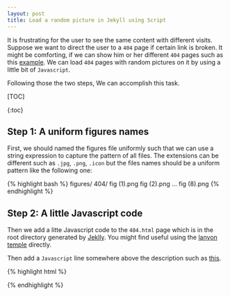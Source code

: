 ```yaml
---
layout: post
title: Load a random picture in Jekyll using Script
---
```

It is frustrating for the user to see the same content with different visits. Suppose we want to direct the user to a `404` page if certain link is broken. It might be comforting, if we can show him or her different `404` pages such as this [example](/404). We can load `404` pages with random pictures on it by using a little bit of `Javascript`.

Following those the two steps, We can accomplish this task.

[TOC]

{:toc}

## Step 1: A uniform figures names
First, we should named the figures file uniformly such that we can use a string expression to capture the pattern of all files. The extensions can be different such as `.jpg`, `.png`, `.icon` but the files names should be a uniform pattern like the following one:

{% highlight bash %}
figures/
        404/
            fig (1).png
            fig (2).png
            ...
            fig (8).png
{% endhighlight %} 

## Step 2: A little Javascript code
Then we add a litte Javascript code to the `404.html` page which is in the root directory generated by [Jeklly](http://jekyllrb.com/docs/structure/). You might find useful using the [lanyon temple](https://github.com/poole/lanyon) directly.

Then add a `Javascript` line somewhere above the description such as [this](https://github.com/yinsenm/yinsenm.github.io/blob/master/404.html).

{% highlight html %}
<script>
    document.write("<img src = \"/figure/404/fig (" + Math.floor(1 + Math.random()*8) + ").png\"/>");
</script>
{% endhighlight %}